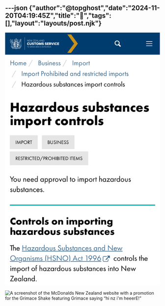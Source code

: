 ---json
{"author":"@topghost","date":"2024-11-20T04:19:45Z","title":"&#x1F914;","tags":[],"layout":"layouts/post.njk"}
---
![A page from the New Zealand Customs Service reading &#x201C;Controls on importing hazardous substances: The Hazardous Substances and New Organisms (HSNO) Act 1996 &#x26; controls the import of hazardous substances into New Zealand&#x201D;](/attachments/2024/11/20/IMG_2746.jpeg)

![A screenshot of the McDonalds New Zealand website with a promotion for the Grimace Shake featuring Grimace saying &#x201C;hi nz i&#x27;m heeerE!&#x201D;](/attachments/2024/11/20/IMG_2743.png)
